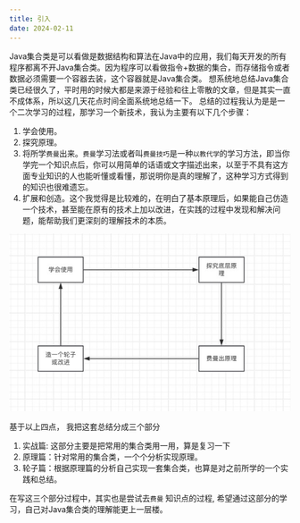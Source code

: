 ```yaml
---
title: 引入
date: 2024-02-11
---
```

Java集合类是可以看做是数据结构和算法在Java中的应用，我们每天开发的所有程序都离不开Java集合类。因为程序可以看做指令+数据的集合，而存储指令或者数据必须需要一个容器去装，这个容器就是Java集合类。
想系统地总结Java集合类已经很久了，平时用的时候大都是来源于经验和往上零散的文章，但是其实一直不成体系，所以这几天花点时间全面系统地总结一下。
总结的过程我认为是是一个二次学习的过程，那学习一个新技术，我认为主要有以下几个步骤：

1. 学会使用。
2. 探究原理。
3. 将所学`费曼`出来。`费曼`学习法或者叫`费曼技巧`是一种`以教代学`的学习方法，即当你学完一个知识点后，你可以用简单的话语或文字描述出来，以至于不具有这方面专业知识的人也能听懂或看懂，那说明你是真的理解了，这种学习方式得到的知识也很难遗忘。
4. 扩展和创造。这个我觉得是比较难的，在明白了基本原理后，如果能自己仿造一个技术，甚至能在原有的技术上加以改进，在实践的过程中发现和解决问题，能帮助我们更深刻的理解技术的本质。

![alt text](./image/image.png)

基于以上四点， 我把这套总结分成三个部分

1. 实战篇: 这部分主要是把常用的集合类用一用，算是复习一下
2. 原理篇：针对常用的集合类，一个个分析实现原理。
3. 轮子篇：根据原理篇的分析自己实现一套集合类，也算是对之前所学的一个实践和总结。

在写这三个部分过程中，其实也是尝试去`费曼` 知识点的过程, 希望通过这部分的学习，自己对Java集合类的理解能更上一层楼。
